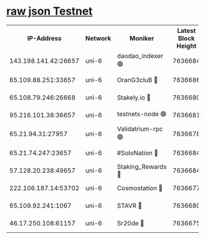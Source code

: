 [raw json Testnet](https://rpc-check.junot.stavr.tech/junot/rpc-junot-result.json)
=


<table><tr><th>IP-Address</th><th>Network</th><th>Moniker</th><th>Latest Block Height</th><th>Earliest Block Height</th><th>Catching Up</th><th>Tx Index</th><th>Voting Power</th><th>Scan Time</th></tr><tr><td>143.198.141.42:26657</td><td>uni-6</td><td>daodao_indexer 🟢</td><td>7636684</td><td>1</td><td>False</td><td>off</td><td>0</td><td>2024-02-03T06:09:02.137666073UTC</td></tr><tr><td>65.109.88.251:33657</td><td>uni-6</td><td>OranG3cluB 🔴</td><td>7636686</td><td>1138541</td><td>False</td><td>on</td><td>11</td><td>2024-02-03T06:09:06.881899355UTC</td></tr><tr><td>65.108.79.246:26668</td><td>uni-6</td><td>Stakely.io 🔴</td><td>7636680</td><td>1570872</td><td>False</td><td>on</td><td>1736167</td><td>2024-02-03T06:08:52.110772942UTC</td></tr><tr><td>95.216.101.38:36657</td><td>uni-6</td><td>testnets-node 🟢</td><td>7636681</td><td>1615130</td><td>False</td><td>on</td><td>0</td><td>2024-02-03T06:08:54.685654118UTC</td></tr><tr><td>65.21.94.31:27957</td><td>uni-6</td><td>Validatrium-rpc 🟢</td><td>7636678</td><td>2943363</td><td>False</td><td>on</td><td>0</td><td>2024-02-03T06:08:47.063011113UTC</td></tr><tr><td>65.21.74.247:23657</td><td>uni-6</td><td>#SoloNation 🔴</td><td>7636684</td><td>5208001</td><td>False</td><td>on</td><td>112</td><td>2024-02-03T06:09:01.207973570UTC</td></tr><tr><td>57.128.20.238:49657</td><td>uni-6</td><td>Staking_Rewards 🔴</td><td>7636684</td><td>6514618</td><td>False</td><td>on</td><td>1008</td><td>2024-02-03T06:09:02.444199074UTC</td></tr><tr><td>222.106.187.14:53702</td><td>uni-6</td><td>Cosmostation 🔴</td><td>7636677</td><td>7473037</td><td>False</td><td>on</td><td>109003</td><td>2024-02-03T06:08:44.599464626UTC</td></tr><tr><td>65.109.92.241:1067</td><td>uni-6</td><td>STAVR 🔴</td><td>7636680</td><td>7502372</td><td>False</td><td>on</td><td>6054</td><td>2024-02-03T06:08:51.665280841UTC</td></tr><tr><td>46.17.250.108:61157</td><td>uni-6</td><td>Sr20de 🔴</td><td>7636675</td><td>7533733</td><td>False</td><td>on</td><td>37</td><td>2024-02-03T06:08:39.067519807UTC</td></tr></table>